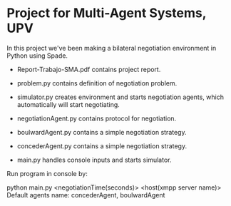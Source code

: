# Project for Multi-Agent Systems, UPV

In this project we've been making a bilateral negotiation environment in Python using Spade. 

- Report-Trabajo-SMA.pdf contains project report. 

- problem.py contains definition of negotiation problem. 

- simulator.py creates environment and starts negotiation agents, which automatically will start negotiating. 

- negotiationAgent.py contains protocol for negotiation. 

- boulwardAgent.py contains a simple negotiation strategy. 

- concederAgent.py contains a simple negotiation strategy. 

- main.py handles console inputs and starts simulator. 

Run program in console by: 

python main.py <sellerAgentName> <buyerAgentName> <negotiationTime(seconds)> <host(xmpp server name)>
Default agents name: concederAgent, boulwardAgent